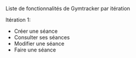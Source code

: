 Liste de fonctionnalités de Gymtracker par itération


Itération 1:
- Créer une séance
- Consulter ses séances
- Modifier une séance
- Faire une séance
